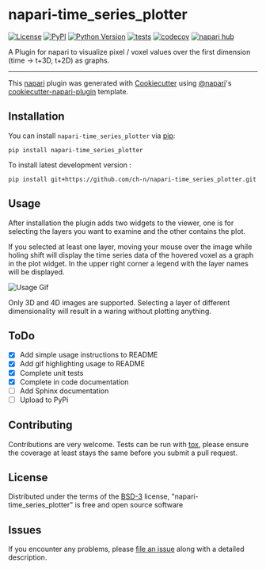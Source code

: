 # napari-time_series_plotter

[![License](https://img.shields.io/pypi/l/napari-time_series_plotter.svg?color=green)](https://github.com/ch-n/napari-time_series_plotter/raw/main/LICENSE)
[![PyPI](https://img.shields.io/pypi/v/napari-time_series_plotter.svg?color=green)](https://pypi.org/project/napari-time_series_plotter)
[![Python Version](https://img.shields.io/pypi/pyversions/napari-time_series_plotter.svg?color=green)](https://python.org)
[![tests](https://github.com/ch-n/napari-time_series_plotter/workflows/tests/badge.svg)](https://github.com/ch-n/napari-time_series_plotter/actions)
[![codecov](https://codecov.io/gh/ch-n/napari-time_series_plotter/branch/main/graph/badge.svg)](https://codecov.io/gh/ch-n/napari-time_series_plotter)
[![napari hub](https://img.shields.io/endpoint?url=https://api.napari-hub.org/shields/napari-time_series_plotter)](https://napari-hub.org/plugins/napari-time_series_plotter)

A Plugin for napari to visualize pixel / voxel values over the first dimension (time -> t+3D, t+2D) as graphs.

----------------------------------

This [napari] plugin was generated with [Cookiecutter] using [@napari]'s [cookiecutter-napari-plugin] template.

<!--
Don't miss the full getting started guide to set up your new package:
https://github.com/napari/cookiecutter-napari-plugin#getting-started

and review the napari docs for plugin developers:
https://napari.org/docs/plugins/index.html
-->

## Installation
You can install `napari-time_series_plotter` via [pip]:

    pip install napari-time_series_plotter



To install latest development version :

    pip install git+https://github.com/ch-n/napari-time_series_plotter.git

## Usage
After installation the plugin adds two widgets to the viewer, one is for selecting the layers you want to examine and the other contains the plot.

If you selected at least one layer, moving your mouse over the image while holing shift will display the time series data of the hovered voxel as a graph in the plot widget. In the upper right corner a legend with the layer names will be displayed.

![Usage Gif](https://github.com/ch-n/napari-time_series_plotter/blob/main/Usage.gif)

Only 3D and 4D images are supported. Selecting a layer of different dimensionality will result in a waring without plotting anything.

## ToDo
- [X] Add simple usage instructions to README
- [X] Add gif highlighting usage to README
- [X] Complete unit tests
- [X] Complete in code documentation
- [ ] Add Sphinx documentation
- [ ] Upload to PyPi

## Contributing

Contributions are very welcome. Tests can be run with [tox], please ensure
the coverage at least stays the same before you submit a pull request.

## License

Distributed under the terms of the [BSD-3] license,
"napari-time_series_plotter" is free and open source software

## Issues

If you encounter any problems, please [file an issue] along with a detailed description.

[napari]: https://github.com/napari/napari
[Cookiecutter]: https://github.com/audreyr/cookiecutter
[@napari]: https://github.com/napari
[MIT]: http://opensource.org/licenses/MIT
[BSD-3]: http://opensource.org/licenses/BSD-3-Clause
[GNU GPL v3.0]: http://www.gnu.org/licenses/gpl-3.0.txt
[GNU LGPL v3.0]: http://www.gnu.org/licenses/lgpl-3.0.txt
[Apache Software License 2.0]: http://www.apache.org/licenses/LICENSE-2.0
[Mozilla Public License 2.0]: https://www.mozilla.org/media/MPL/2.0/index.txt
[cookiecutter-napari-plugin]: https://github.com/napari/cookiecutter-napari-plugin

[file an issue]: https://github.com/ch-n/napari-time_series_plotter/issues

[napari]: https://github.com/napari/napari
[tox]: https://tox.readthedocs.io/en/latest/
[pip]: https://pypi.org/project/pip/
[PyPI]: https://pypi.org/
